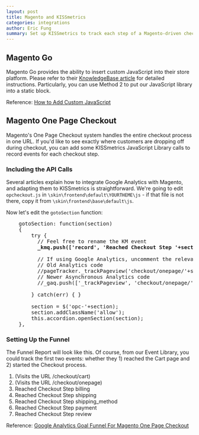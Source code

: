 ```yaml
---
layout: post
title: Magento and KISSmetrics
categories: integrations
author: Eric Fung
summary: Set up KISSmetrics to track each step of a Magento-driven checkout process.
---
```

## Magento Go

Magento Go provides the ability to insert custom JavaScript into their store platform. Please refer to their [KnowledgeBase article][m-go] for detailed instructions. Particularly, you can use Method 2 to put our JavaScript library into a static block.

Reference: [How to Add Custom JavaScript][m-go]

## Magento One Page Checkout

Magento's One Page Checkout system handles the entire checkout process in one URL. If you'd like to see exactly where customers are dropping off during checkout, you can add some KISSmetrics JavaScript Library calls to record events for each checkout step.
 
### Including the API Calls

Several articles explain how to integrate Google Analytics with Magento, and adapting them to KISSmetrics is straightforward. We're going to edit `opcheckout.js` in ``\skin\frontend\default\YOURTHEME\js`` - if that file is not there, copy it from `\skin\frontend\base\default\js`.
 
Now let's edit the `gotoSection` function:

<pre>
    gotoSection: function(section)
    {
        try {
          // Feel free to rename the KM event
          <strong>_kmq.push(['record', 'Reached Checkout Step '+section]);</strong>

          // If using Google Analytics, uncomment the relevant code:
          // Old Analytics code
          //pageTracker._trackPageview('checkout/onepage/'+section);
          // Newer Asynchronous Analytics code
          //_gaq.push(['_trackPageview', 'checkout/onepage/'+section]);
      
        } catch(err) { }
  
        section = $('opc-'+section);
        section.addClassName('allow');
        this.accordion.openSection(section);
    },
</pre>

### Setting Up the Funnel

The Funnel Report will look like this. Of course, from our Event Library, you could track the first two events: whether they 1) reached the Cart page and 2) started the Checkout process.

1. (Visits the URL /checkout/cart)
2. (Visits the URL /checkout/onepage)
3. Reached Checkout Step billing
4. Reached Checkout Step shipping
5. Reached Checkout Step shipping_method
6. Reached Checkout Step payment
7. Reached Checkout Step review

Reference: [Google Analytics Goal Funnel For Magento One Page Checkout][checkout]

[m-go]: http://www.magentocommerce.com/knowledge-base/entry/how-to-add-custom-javascript
[checkout]: http://blueclawecommerce.co.uk/google-analytics-goal-funnel-for-magento-one-page-checkout